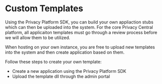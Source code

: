 # Custom Templates

Using the Privacy Platform SDK, you can build your own appliaction stubs which can then be uploaded into the system.  For the core Privacy Central platform, all applicaiton templates must go through a review process before we will allow them to be utilized.

When hosting on your own instance, you are free to upload new templates into the system and then create application based on them.

Follow these steps to create your own template:

-   Create a new application using the Privacy Platform SDK
-   Upload the template dll through the admin portal